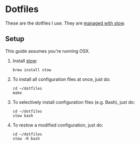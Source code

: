 # Dotfiles

These are the dotfiles I use.
They are [managed with stow](http://web.archive.org/web/20171007000027/https://taihen.org/managing-dotfiles-with-gnu-stow/).

## Setup

This guide assumes you're running OSX.

1. Install [stow](https://www.gnu.org/software/stow/):

   ```
   brew install stow
   ```

2. To install all configuration files at once, just do:

   ```
   cd ~/dotfiles
   make
   ```

3. To selectively install configuration files (e.g. Bash), just do:

   ```
   cd ~/dotfiles
   stow bash
   ```

3. To restow a modified configuration, just do:

   ```
   cd ~/dotfiles
   stow -R bash
   ```
